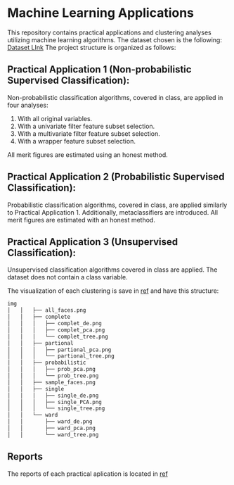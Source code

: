 
# Machine Learning Applications


This repository contains practical applications and clustering analyses utilizing machine learning algorithms. The dataset chosen is the following: [Dataset LInk](http://archive.ics.uci.edu/dataset/878/cirrhosis+patient+survival+prediction+dataset-1)
The project structure is organized as follows:

## Practical Application 1 (Non-probabilistic Supervised Classification):

Non-probabilistic classification algorithms, covered in class, are applied in four analyses:

1. With all original variables.
2. With a univariate filter feature subset selection.
3. With a multivariate filter feature subset selection.
4. With a wrapper feature subset selection.

All merit figures are estimated using an honest method.

## Practical Application 2 (Probabilistic Supervised Classification):

Probabilistic classification algorithms, covered in class, are applied similarly to Practical Application 1. Additionally, metaclassifiers are introduced. All merit figures are estimated with an honest method.

## Practical Application 3 (Unsupervised Classification):

Unsupervised classification algorithms covered in class are applied. The dataset does not contain a class variable.

The visualization of each clustering is save in [ref](./clustering/img) and have this structure:
```bash
img
│   │   ├── all_faces.png
│   │   ├── complete
│   │   │   ├── complet_de.png
│   │   │   ├── complet_pca.png
│   │   │   └── complet_tree.png
│   │   ├── partional
│   │   │   ├── partional_pca.png
│   │   │   └── partional_tree.png
│   │   ├── probabilistic
│   │   │   ├── prob_pca.png
│   │   │   └── prob_tree.png
│   │   ├── sample_faces.png
│   │   ├── single
│   │   │   ├── single_de.png
│   │   │   ├── single_PCA.png
│   │   │   └── single_tree.png
│   │   └── ward
│   │       ├── ward_de.png
│   │       ├── ward_pca.png
│   │       └── ward_tree.png

```

## Reports 

The reports of each practical aplication is located in [ref](./reports/)
